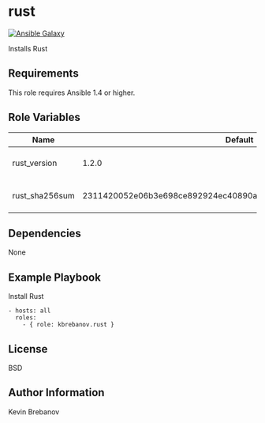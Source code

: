 rust
====

[![Ansible Galaxy](https://img.shields.io/badge/galaxy-kbrebanov.rust-660198.svg)](https://galaxy.ansible.com/list#/roles/3944)

Installs Rust

Requirements
------------

This role requires Ansible 1.4 or higher.

Role Variables
--------------

| Name           | Default                                                          | Description                 |
|----------------|------------------------------------------------------------------|-----------------------------|
| rust_version   | 1.2.0                                                            | Version of Rust to install  |
| rust_sha256sum | 2311420052e06b3e698ce892924ec40890a8ff0499902e7fc5350733187a1531 | SHA 256 checksum of package |

Dependencies
------------

None

Example Playbook
----------------

Install Rust
```
- hosts: all
  roles:
    - { role: kbrebanov.rust }
```

License
-------

BSD

Author Information
------------------

Kevin Brebanov
